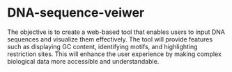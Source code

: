# DNA-sequence-veiwer
The objective is to create a web-based tool that enables users to input DNA sequences and visualize them effectively. The tool will provide features such as displaying GC content, identifying motifs, and highlighting restriction sites. This will enhance the user experience by making complex biological data more accessible and understandable.
